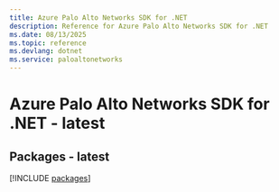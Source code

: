 ```yaml
---
title: Azure Palo Alto Networks SDK for .NET
description: Reference for Azure Palo Alto Networks SDK for .NET
ms.date: 08/13/2025
ms.topic: reference
ms.devlang: dotnet
ms.service: paloaltonetworks
---
```

# Azure Palo Alto Networks SDK for .NET - latest
## Packages - latest
[!INCLUDE [packages](palo-alto-networks-index.md)]
